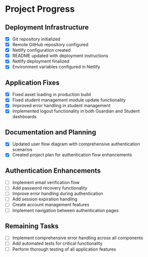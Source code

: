 # Project Progress

## Deployment Infrastructure
- [x] Git repository initialized
- [x] Remote GitHub repository configured
- [x] Netlify configuration created
- [x] README updated with deployment instructions
- [x] Netlify deployment finalized
- [x] Environment variables configured in Netlify

## Application Fixes
- [x] Fixed asset loading in production build
- [x] Fixed student management module update functionality
- [x] Improved error handling in student management
- [x] Implemented logout functionality in both Guardian and Student dashboards

## Documentation and Planning
- [x] Updated user flow diagram with comprehensive authentication scenarios
- [x] Created project plan for authentication flow enhancements

## Authentication Enhancements
- [ ] Implement email verification flow
- [ ] Add password recovery functionality
- [ ] Improve error handling during authentication
- [ ] Add session expiration handling
- [ ] Create account management features
- [ ] Implement navigation between authentication pages

## Remaining Tasks
- [ ] Implement comprehensive error handling across all components
- [ ] Add automated tests for critical functionality
- [ ] Perform thorough testing of all application features
